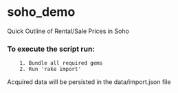 soho_demo
=========

Quick Outline of Rental/Sale Prices in Soho

### To execute the script run:
		1. Bundle all required gems
		2. Run 'rake import'

Acquired data will be persisted in the data/import.json file
